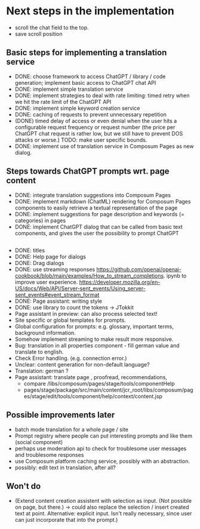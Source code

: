 # Next steps in the implementation

- scroll the chat field to the top.
- save scroll position

## Basic steps for implementing a translation service

- DONE: choose framework to access ChatGPT / library / code generation; implement basic access to ChatGPT chat API
- DONE: implement simple translation service
- DONE: implement strategies to deal with rate limiting: timed retry when we hit the rate limit of the ChatGPT API
- DONE: implement simple keyword creation service
- DONE: caching of requests to prevent unnecessary repetition
- (DONE) timed delay of access or even denial when the user hits a configurable request frequency or request number (the
  price per ChatGPT chat request is rather low, but we still have to prevent DOS attacks or worse.) TODO: make user 
  specific bounds.
- DONE: implement use of translation service in Composum Pages as new dialog.

## Steps towards ChatGPT prompts wrt. page content

- DONE: integrate translation suggestions into Composum Pages
- DONE: implement markdown (ChatML) rendering for Composum Pages components to easily retrieve a textual 
  representation of the page
- DONE: implement suggestions for page description and keywords (= categories) in pages
- DONE: implement ChatGPT dialog that can be called from basic text components, and gives the user the possibility to
  prompt ChatGPT

##
- DONE: titles
- DONE: Help page for dialogs
- DONE: Drag dialogs
- DONE: use streaming responses https://github.com/openai/openai-cookbook/blob/main/examples/How_to_stream_completions.
  ipynb  to improve user experience.
  https://developer.mozilla.org/en-US/docs/Web/API/Server-sent_events/Using_server-sent_events#event_stream_format 
- DONE: Page assistant: writing style
- DONE: use library to count the tokens -> JTokkit
- Page assistant in preview: can also process selected text!
- Site specific or global templates for prompts.
- Global configuration for prompts: e.g. glossary, important terms, background information.
- Somehow implement streaming to make result more responsive.
- Bug: translation in all properties component - fill german value and translate to english.
- Check Error handling. (e.g. connection error.)
- Unclear: content generation for non-default language?
- Translation: german ?
- Page assistant: translate page , proofread, recommendations, 
  - compare /libs/composum/pages/stage/tools/componentHelp 
  - pages/stage/package/src/main/content/jcr_root/libs/composum/pages/stage/edit/tools/component/help/context/content.jsp

## Possible improvements later

- batch mode translation for a whole page / site
- Prompt registry where people can put interesting prompts and like them (social component)
- perhaps use moderation api to check for troublesome user messages and troublesome responses
- use Composum platform caching service, possibly with an abstraction.
- possibly: edit text in translation, after all?

## Won't do

- (Extend content creation assistent with selection as input. (Not possible on page, but there.) -> could also 
  replace the selection / insert created text at point. Alternative: explicit input. Isn't really necessary, since 
  user can just incorporate that into the prompt.)
